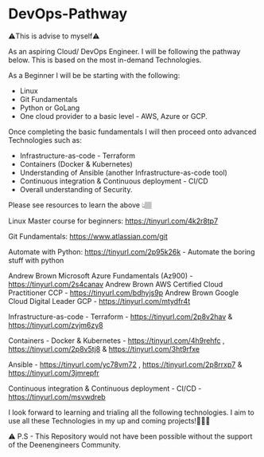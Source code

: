 # DevOps-Pathway

⚠️This is advise to myself⚠️

As an aspiring Cloud/ DevOps Engineer. I will be following the pathway below. This is based on the most in-demand Technologies. 

As a Beginner I will be be starting with the following:

 - Linux 
 - Git Fundamentals
 - Python or GoLang
 - One cloud provider to a basic level - AWS, Azure or GCP.

Once completing the basic fundamentals I will then proceed onto advanced Technologies such as:

 - Infrastructure-as-code - Terraform 
 - Containers (Docker & Kubernetes)
 - Understanding of Ansible (another Infrastructure-as-code tool)
 - Continuous integration & Continuous deployment - CI/CD
 - Overall understanding of Security.

Please see resources to learn the above 👆🏽

Linux Master course for beginners: https://tinyurl.com/4k2r8tp7

Git Fundamentals: https://www.atlassian.com/git

Automate with Python: https://tinyurl.com/2p95k26k - Automate the boring stuff with python

Andrew Brown Microsoft Azure Fundamentals (Az900) - https://tinyurl.com/2s4canav
Andrew Brown AWS Certified Cloud Practitioner  CCP - https://tinyurl.com/bdhyjs9p
Andrew Brown Google Cloud Digital Leader GCP - https://tinyurl.com/mtydfr4t

Infrastructure-as-code - Terraform - https://tinyurl.com/2p8v2hav & https://tinyurl.com/zvjm6zy8

Containers - Docker & Kubernetes - https://tinyurl.com/4h9rehfc , https://tinyurl.com/2p8v5tj8 & https://tinyurl.com/3ht9rfxe

Ansible - https://tinyurl.com/yc78vm72 , https://tinyurl.com/2p8rrxp7 & https://tinyurl.com/3jmrepfr

Continuous integration & Continuous deployment - CI/CD - https://tinyurl.com/msvwdreb

I look forward to learning and trialing all the following technologies. I aim to use all these Technologies in my up and coming projects!👨🏽‍💻

⚠️ P.S - This Repository would not have been possible without the support of the Deenengineers Community.



